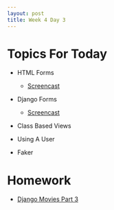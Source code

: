```yaml
---
layout: post
title: Week 4 Day 3
---
```


# Topics For Today
* HTML Forms
  * [Screencast](https://www.youtube.com/watch?v=k4UJgw0a_rE)
* Django Forms
  * [Screencast](https://www.youtube.com/watch?v=TNRzDYWbAto)
* Class Based Views

* Using A User
* Faker

# Homework
* [Django Movies Part 3](https://github.com/tiy-lv-python-2015-10/django-movies-part-3)
